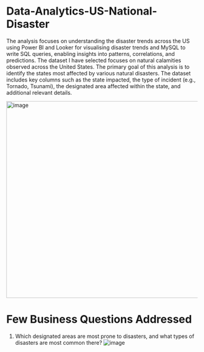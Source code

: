 # Data-Analytics-US-National-Disaster
The analysis focuses on understanding the disaster trends across the US using Power BI and Looker for visualising disaster trends and MySQL to write SQL queries, enabling insights into patterns, correlations, and predictions.
The dataset I have selected focuses on natural calamities observed across the United States. The primary goal of this analysis is to identify the states most affected by various natural disasters. The dataset includes key columns such as the state impacted, the type of incident (e.g., Tornado, Tsunami), the designated area affected within the state, and additional relevant details.

<img width="518" alt="image" src="https://github.com/user-attachments/assets/4b2933f7-d85f-4ced-bbf3-64c197e505ba" />

# Few Business Questions Addressed
1. Which designated areas are most prone to disasters, and what types of disasters are most common there?
![image](https://github.com/user-attachments/assets/21e7c808-9bad-48d2-aecd-aaacad6d33da)


